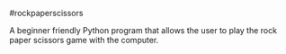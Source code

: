 #rockpaperscissors

A beginner friendly Python program that allows the user to play the rock paper scissors game
with the computer. 
